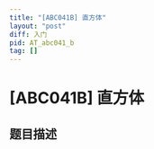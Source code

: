 ```yaml
---
title: "[ABC041B] 直方体"
layout: "post"
diff: 入门
pid: AT_abc041_b
tag: []
---
```


# [ABC041B] 直方体

## 题目描述

[problemUrl]: https://atcoder.jp/contests/abc041/tasks/abc041_b



